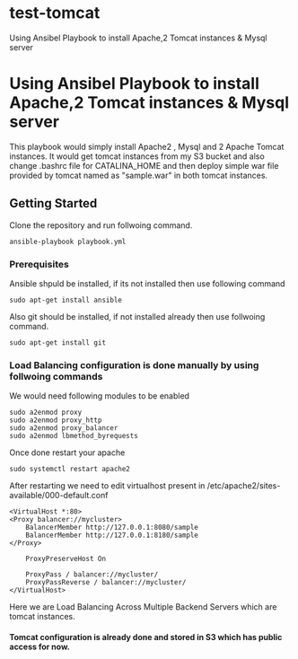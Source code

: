 # test-tomcat
Using Ansibel Playbook to install Apache,2 Tomcat instances &amp; Mysql server

# Using Ansibel Playbook to install Apache,2 Tomcat instances & Mysql server

This playbook would simply install Apache2 , Mysql and 2 Apache Tomcat instances. It would get tomcat instances from my S3 bucket and also change .bashrc file for CATALINA_HOME and then deploy simple war file provided by tomcat named as "sample.war" in both tomcat instances.

## Getting Started

Clone the repository and run follwoing command.

	ansible-playbook playbook.yml

### Prerequisites

Ansible shpuld be installed, if its not installed then use following command 

	sudo apt-get install ansible

Also git should be installed, if not installed already then use follwoing command.

	sudo apt-get install git

### Load Balancing configuration is done manually by using follwoing commands 

We would need following modules to be enabled 

	sudo a2enmod proxy
	sudo a2enmod proxy_http
	sudo a2enmod proxy_balancer
	sudo a2enmod lbmethod_byrequests

Once done restart your apache

	sudo systemctl restart apache2

After restarting we need to edit virtualhost present in /etc/apache2/sites-available/000-default.conf

	<VirtualHost *:80>
	<Proxy balancer://mycluster>
    	BalancerMember http://127.0.0.1:8080/sample
    	BalancerMember http://127.0.0.1:8180/sample
	</Proxy>

    	ProxyPreserveHost On

	    ProxyPass / balancer://mycluster/
	    ProxyPassReverse / balancer://mycluster/
	</VirtualHost>

Here we are Load Balancing Across Multiple Backend Servers which are tomcat instances.

#### Tomcat configuration is already done and stored in S3 which has public access for now.

